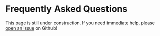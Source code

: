 # Frequently Asked Questions

This page is still under construction. If you need immediate help, please [open an issue](https://github.com/OpenOmics/parabricks-benchmark/issues) on Github!

